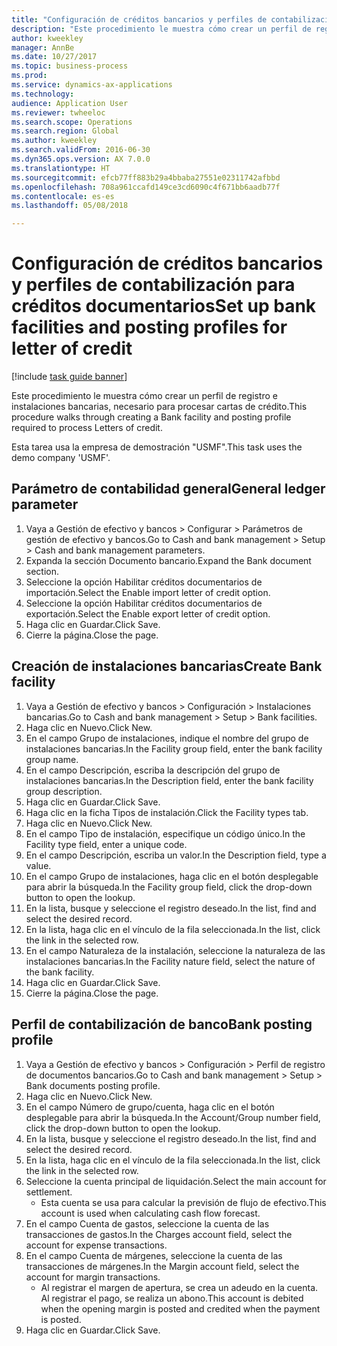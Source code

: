 ```yaml
--- 
title: "Configuración de créditos bancarios y perfiles de contabilización para créditos documentarios"
description: "Este procedimiento le muestra cómo crear un perfil de registro e instalaciones bancarias, necesario para procesar cartas de crédito."
author: kweekley
manager: AnnBe
ms.date: 10/27/2017
ms.topic: business-process
ms.prod: 
ms.service: dynamics-ax-applications
ms.technology: 
audience: Application User
ms.reviewer: twheeloc
ms.search.scope: Operations
ms.search.region: Global
ms.author: kweekley
ms.search.validFrom: 2016-06-30
ms.dyn365.ops.version: AX 7.0.0
ms.translationtype: HT
ms.sourcegitcommit: efcb77ff883b29a4bbaba27551e02311742afbbd
ms.openlocfilehash: 708a961ccafd149ce3cd6090c4f671bb6aadb77f
ms.contentlocale: es-es
ms.lasthandoff: 05/08/2018

---
```

# <a name="set-up-bank-facilities-and-posting-profiles-for-letter-of-credit"></a><span data-ttu-id="473f7-103">Configuración de créditos bancarios y perfiles de contabilización para créditos documentarios</span><span class="sxs-lookup"><span data-stu-id="473f7-103">Set up bank facilities and posting profiles for letter of credit</span></span>

[!include [task guide banner](../../includes/task-guide-banner.md)]

<span data-ttu-id="473f7-104">Este procedimiento le muestra cómo crear un perfil de registro e instalaciones bancarias, necesario para procesar cartas de crédito.</span><span class="sxs-lookup"><span data-stu-id="473f7-104">This procedure walks through creating a Bank facility and posting profile required to process Letters of credit.</span></span> 

<span data-ttu-id="473f7-105">Esta tarea usa la empresa de demostración "USMF".</span><span class="sxs-lookup"><span data-stu-id="473f7-105">This task uses the demo company 'USMF'.</span></span>






## <a name="general-ledger-parameter"></a><span data-ttu-id="473f7-106">Parámetro de contabilidad general</span><span class="sxs-lookup"><span data-stu-id="473f7-106">General ledger parameter</span></span>
1. <span data-ttu-id="473f7-107">Vaya a Gestión de efectivo y bancos > Configurar > Parámetros de gestión de efectivo y bancos.</span><span class="sxs-lookup"><span data-stu-id="473f7-107">Go to Cash and bank management > Setup > Cash and bank management parameters.</span></span>
2. <span data-ttu-id="473f7-108">Expanda la sección Documento bancario.</span><span class="sxs-lookup"><span data-stu-id="473f7-108">Expand the Bank document section.</span></span>
3. <span data-ttu-id="473f7-109">Seleccione la opción Habilitar créditos documentarios de importación.</span><span class="sxs-lookup"><span data-stu-id="473f7-109">Select the Enable import letter of credit option.</span></span>
4. <span data-ttu-id="473f7-110">Seleccione la opción Habilitar créditos documentarios de exportación.</span><span class="sxs-lookup"><span data-stu-id="473f7-110">Select the Enable export letter of credit option.</span></span>
5. <span data-ttu-id="473f7-111">Haga clic en Guardar.</span><span class="sxs-lookup"><span data-stu-id="473f7-111">Click Save.</span></span>
6. <span data-ttu-id="473f7-112">Cierre la página.</span><span class="sxs-lookup"><span data-stu-id="473f7-112">Close the page.</span></span>

## <a name="create-bank-facility"></a><span data-ttu-id="473f7-113">Creación de instalaciones bancarias</span><span class="sxs-lookup"><span data-stu-id="473f7-113">Create Bank facility</span></span>
1. <span data-ttu-id="473f7-114">Vaya a Gestión de efectivo y bancos > Configuración > Instalaciones bancarias.</span><span class="sxs-lookup"><span data-stu-id="473f7-114">Go to Cash and bank management > Setup > Bank facilities.</span></span>
2. <span data-ttu-id="473f7-115">Haga clic en Nuevo.</span><span class="sxs-lookup"><span data-stu-id="473f7-115">Click New.</span></span>
3. <span data-ttu-id="473f7-116">En el campo Grupo de instalaciones, indique el nombre del grupo de instalaciones bancarias.</span><span class="sxs-lookup"><span data-stu-id="473f7-116">In the Facility group field, enter the bank facility group name.</span></span>
4. <span data-ttu-id="473f7-117">En el campo Descripción, escriba la descripción del grupo de instalaciones bancarias.</span><span class="sxs-lookup"><span data-stu-id="473f7-117">In the Description field, enter the bank facility group description.</span></span>
5. <span data-ttu-id="473f7-118">Haga clic en Guardar.</span><span class="sxs-lookup"><span data-stu-id="473f7-118">Click Save.</span></span>
6. <span data-ttu-id="473f7-119">Haga clic en la ficha Tipos de instalación.</span><span class="sxs-lookup"><span data-stu-id="473f7-119">Click the Facility types tab.</span></span>
7. <span data-ttu-id="473f7-120">Haga clic en Nuevo.</span><span class="sxs-lookup"><span data-stu-id="473f7-120">Click New.</span></span>
8. <span data-ttu-id="473f7-121">En el campo Tipo de instalación, especifique un código único.</span><span class="sxs-lookup"><span data-stu-id="473f7-121">In the Facility type field, enter a unique code.</span></span>
9. <span data-ttu-id="473f7-122">En el campo Descripción, escriba un valor.</span><span class="sxs-lookup"><span data-stu-id="473f7-122">In the Description field, type a value.</span></span>
10. <span data-ttu-id="473f7-123">En el campo Grupo de instalaciones, haga clic en el botón desplegable para abrir la búsqueda.</span><span class="sxs-lookup"><span data-stu-id="473f7-123">In the Facility group field, click the drop-down button to open the lookup.</span></span>
11. <span data-ttu-id="473f7-124">En la lista, busque y seleccione el registro deseado.</span><span class="sxs-lookup"><span data-stu-id="473f7-124">In the list, find and select the desired record.</span></span>
12. <span data-ttu-id="473f7-125">En la lista, haga clic en el vínculo de la fila seleccionada.</span><span class="sxs-lookup"><span data-stu-id="473f7-125">In the list, click the link in the selected row.</span></span>
13. <span data-ttu-id="473f7-126">En el campo Naturaleza de la instalación, seleccione la naturaleza de las instalaciones bancarias.</span><span class="sxs-lookup"><span data-stu-id="473f7-126">In the Facility nature field, select the nature of the bank facility.</span></span>
14. <span data-ttu-id="473f7-127">Haga clic en Guardar.</span><span class="sxs-lookup"><span data-stu-id="473f7-127">Click Save.</span></span>
15. <span data-ttu-id="473f7-128">Cierre la página.</span><span class="sxs-lookup"><span data-stu-id="473f7-128">Close the page.</span></span>

## <a name="bank-posting-profile"></a><span data-ttu-id="473f7-129">Perfil de contabilización de banco</span><span class="sxs-lookup"><span data-stu-id="473f7-129">Bank posting profile</span></span>
1. <span data-ttu-id="473f7-130">Vaya a Gestión de efectivo y bancos > Configuración > Perfil de registro de documentos bancarios.</span><span class="sxs-lookup"><span data-stu-id="473f7-130">Go to Cash and bank management > Setup > Bank documents posting profile.</span></span>
2. <span data-ttu-id="473f7-131">Haga clic en Nuevo.</span><span class="sxs-lookup"><span data-stu-id="473f7-131">Click New.</span></span>
3. <span data-ttu-id="473f7-132">En el campo Número de grupo/cuenta, haga clic en el botón desplegable para abrir la búsqueda.</span><span class="sxs-lookup"><span data-stu-id="473f7-132">In the Account/Group number field, click the drop-down button to open the lookup.</span></span>
4. <span data-ttu-id="473f7-133">En la lista, busque y seleccione el registro deseado.</span><span class="sxs-lookup"><span data-stu-id="473f7-133">In the list, find and select the desired record.</span></span>
5. <span data-ttu-id="473f7-134">En la lista, haga clic en el vínculo de la fila seleccionada.</span><span class="sxs-lookup"><span data-stu-id="473f7-134">In the list, click the link in the selected row.</span></span>
6. <span data-ttu-id="473f7-135">Seleccione la cuenta principal de liquidación.</span><span class="sxs-lookup"><span data-stu-id="473f7-135">Select the main account for settlement.</span></span>
    * <span data-ttu-id="473f7-136">Esta cuenta se usa para calcular la previsión de flujo de efectivo.</span><span class="sxs-lookup"><span data-stu-id="473f7-136">This account is used when calculating cash flow forecast.</span></span>  
7. <span data-ttu-id="473f7-137">En el campo Cuenta de gastos, seleccione la cuenta de las transacciones de gastos.</span><span class="sxs-lookup"><span data-stu-id="473f7-137">In the Charges account field, select the account for expense transactions.</span></span>
8. <span data-ttu-id="473f7-138">En el campo Cuenta de márgenes, seleccione la cuenta de las transacciones de márgenes.</span><span class="sxs-lookup"><span data-stu-id="473f7-138">In the Margin account field, select the account for margin transactions.</span></span>
    * <span data-ttu-id="473f7-139">Al registrar el margen de apertura, se crea un adeudo en la cuenta. Al registrar el pago, se realiza un abono.</span><span class="sxs-lookup"><span data-stu-id="473f7-139">This account is debited when the opening margin is posted and credited when the payment is posted.</span></span>  
9. <span data-ttu-id="473f7-140">Haga clic en Guardar.</span><span class="sxs-lookup"><span data-stu-id="473f7-140">Click Save.</span></span>


